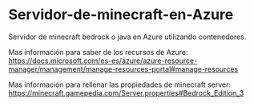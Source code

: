 # Servidor-de-minecraft-en-Azure
Servidor de minecraft bedrock o java en Azure utilizando contenedores.

Mas información para saber de los recursos de Azure: 
https://docs.microsoft.com/es-es/azure/azure-resource-manager/management/manage-resources-portal#manage-resources

Mas información para rellenar las propiedades de minecraft server: 
https://minecraft.gamepedia.com/Server.properties#Bedrock_Edition_3
